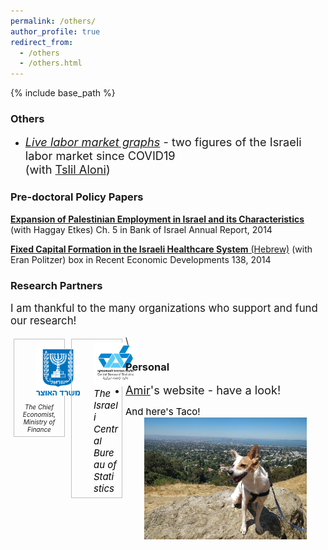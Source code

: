 ```yaml
---
permalink: /others/
author_profile: true
redirect_from:
  - /others
  - /others.html
---
```

<style>
img {
  margin-left: 30px;
    }
figcaption {
  font-size: 15px;
  color: black;
  text-align: left;
  height: auto;
  margin-left: 30px;
  word-wrap: break-word;
  font-family: -apple-system,".SFNSText-Regular","San Francisco","Roboto","Segoe UI","Helvetica Neue","Lucida Grande",Arial,sans-serif;
}
figure {
  display: inline-block;
  width: 70px;
  text-align: center;
  font-style: italic;
  font-size: x-small;
  border: thin silver solid;
  padding: 0.5em;
  margin: 0.5em;
  float: left;
}

/*figcaption {*/
/*  text-align: center;*/
/*  font-size: 10px;*/
/*}*/

</style>

{% include base_path %}
### Others
- <span style="font-size:1.3em"> [*Live labor market graphs*](https://sites.google.com/view/tslil-aloni/labormarketcovid19?authuser=0)  - two figures of the Israeli labor market since COVID19  
(with [Tslil Aloni](https://sites.google.com/view/tslil-aloni/home?authuser=0)) </span>
 
### Pre-doctoral Policy Papers

[**Expansion of Palestinian Employment in Israel and its Characteristics**](https://www.boi.org.il/en/NewsAndPublications/PressReleases/Pages/030315-PalestinianEmployment.aspx) (with Haggay Etkes)  Ch. 5  in Bank of Israel Annual Report, 2014

[**Fixed Capital Formation in the Israeli Healthcare System** (Hebrew)](https://www.boi.org.il/he/NewsAndPublications/PressReleases/Pages/19-11-2014-Seker138-Health.aspx) (with Eran Politzer) box in Recent Economic Developments 138, 2014

### Research Partners
<span style="font-size:1.2em"> I am thankful to the many organizations who support and fund our research! </span> 

<a href="https://www.gov.il/en/departments/units/department_chief_economist/govil-landing-page">
  <figure>
  <p>
  <img src="/images/Ministry_of_Finance.svg.png" alt="Chief_Economist" >
  </p>The Chief Economist, Ministry of Finance
  </figure>
</a>
<a href="https://www.cbs.gov.il/en/Pages/default.aspx">
  <figure>
  <img src="/images/Lamas.jpeg" alt="CBS" >
  <figcaption>The Israeli Central Bureau of Statistics</figcaption>
  </figure>
</a>
\

### Personal
- <span style="font-size:1.3em">  [Amir](https://www.amirbar.net)'s website - have a look! </span>

<figcaption>And here's Taco!</figcaption>
<img src="/images/Taco_berkeley.jpeg" alt="Taco!" width="260" >

